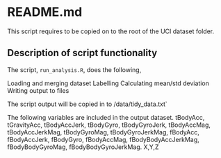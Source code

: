 # README.md 

This script requires to be copied on to the root of the UCI dataset folder.

##  Description of script functionality

The script, `run_analysis.R`, does the following,

Loading and merging dataset
Labelling
Calculating mean/std deviation
Writing output to files

The script output will be copied in to /data/tidy_data.txt`

The following variables are included in the output dataset.
tBodyAcc, tGravityAcc, tBodyAccJerk, tBodyGyro, tBodyGyroJerk, tBodyAccMag, tBodyAccJerkMag, tBodyGyroMag, tBodyGyroJerkMag, fBodyAcc, fBodyAccJerk, fBodyGyro, fBodyAccMag, fBodyBodyAccJerkMag, fBodyBodyGyroMag, fBodyBodyGyroJerkMag. X,Y,Z